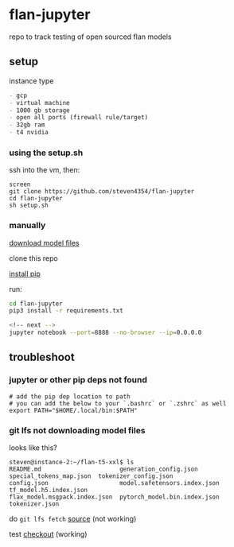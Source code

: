 # flan-jupyter

repo to track testing of open sourced flan models

## setup

instance type
```markdown
- gcp
- virtual machine
- 1000 gb storage
- open all ports (firewall rule/target)
- 32gb ram 
- t4 nvidia
```

### using the setup.sh

ssh into the vm, then:

```
screen
git clone https://github.com/steven4354/flan-jupyter
cd flan-jupyter
sh setup.sh
```

### manually 
[download model files](https://github.com/steven4354/flan-jupyter/blob/main/README.old.md#download-huggingface-models)

clone this repo

[install pip](https://linuxize.com/post/how-to-install-pip-on-ubuntu-20.04/?utm_content=cmp-true)

run:
```bash
cd flan-jupyter
pip3 install -r requirements.txt

<!-- next -->
jupyter notebook --port=8888 --no-browser --ip=0.0.0.0
```

## troubleshoot

### jupyter or other pip deps not found

```
# add the pip dep location to path
# you can add the below to your `.bashrc` or `.zshrc` as well
export PATH="$HOME/.local/bin:$PATH"
```

### git lfs not downloading model files

looks like this?

```
steven@instance-2:~/flan-t5-xxl$ ls
README.md                      generation_config.json        special_tokens_map.json  tokenizer_config.json
config.json                    model.safetensors.index.json  tf_model.h5.index.json
flax_model.msgpack.index.json  pytorch_model.bin.index.json  tokenizer.json
```

do `git lfs fetch` [source](https://github.com/git-lfs/git-lfs/issues/325#issuecomment-122896144) (not working)

test [checkout](https://stackoverflow.com/questions/72830343/retrieve-original-files-after-a-git-clone-with-git-lfs) (working)
